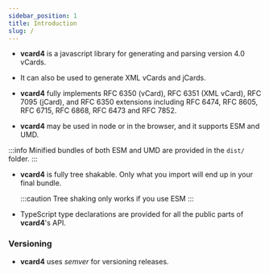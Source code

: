 ```yaml
---
sidebar_position: 1
title: Introduction
slug: /
---
```

* __vcard4__ is a javascript library for generating and parsing version 4.0 vCards.

* It can also be used to generate XML vCards and jCards. 

* __vcard4__ fully implements RFC 6350 (vCard), RFC 6351 (XML vCard), RFC 7095 (jCard), and RFC 6350 extensions including RFC 6474, RFC 8605, RFC 6715, RFC 6868, RFC 6473 and RFC 7852.

* __vcard4__ may be used in node or in the browser, and it supports ESM and UMD.

:::info
Minified bundles of both ESM and UMD are provided in the `dist/` folder.
:::

* __vcard4__ is fully tree shakable. Only what you import will end up in your final bundle.

  :::caution
  Tree shaking only works if you use ESM
  :::

* TypeScript type declarations are provided for all the public parts of __vcard4__'s API.

### Versioning

* __vcard4__ uses _semver_ for versioning releases.
